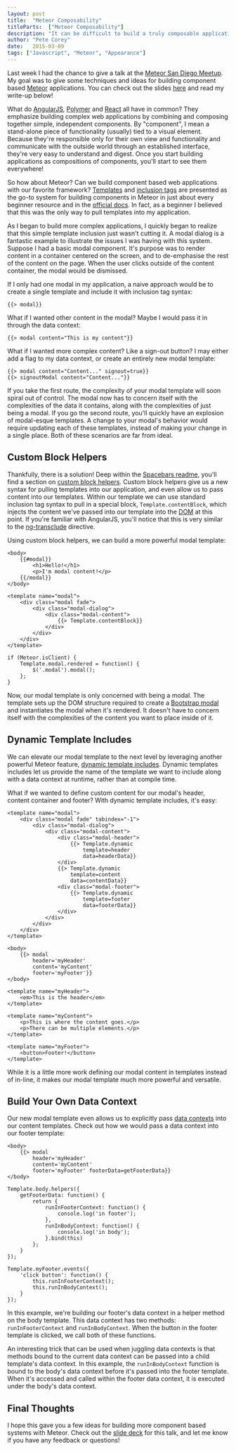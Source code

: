 ```yaml
---
layout: post
title:  "Meteor Composability"
titleParts:  ["Meteor Composability"]
description: "It can be difficult to build a truly composable application using Meteor's out-of-the-box front-end framework. Here are a few tips and tricks."
author: "Pete Corey"
date:   2015-03-09
tags: ["Javascript", "Meteor", "Appearance"]
---
```


Last week I had the chance to give a talk at the [Meteor San Diego Meetup](http://www.meetup.com/Meteor-San-Diego/events/220311939/). My goal was to give some techniques and ideas for building component based [Meteor](https://www.meteor.com/) applications. You can check out the slides [here](http://www.1pxsolidtomato.com/meteor-composability/#/) and read my write-up below!

What do [AngularJS](https://angularjs.org/), [Polymer](https://www.polymer-project.org/) and [React](http://facebook.github.io/react/) all have in common? They emphasize building complex web applications by combining and composing together simple, independent components. By "component", I mean a stand-alone piece of functionality (usually) tied to a visual element. Because they're responsible only for their own view and functionality and communicate with the outside world through an established interface, they're very easy to understand and digest. Once you start building applications as compositions of components, you'll start to see them everywhere!

So how about Meteor? Can we build component based web applications with our favorite framework? [Templates](http://docs.meteor.com/#/full/templates_api) and [inclusion tags](https://github.com/meteor/meteor/blob/devel/packages/spacebars/README.md#inclusion-tags) are presented as the go-to system for building components in Meteor in just about every beginner resource and in the [official docs](http://docs.meteor.com/#/full/quickstart). In fact, as a beginner I believed that this was the only way to pull templates into my application.

As I began to build more complex applications, I quickly began to realize that this simple template inclusion just wasn't cutting it. A modal dialog is a fantastic example to illustrate the issues I was having with this system. Suppose I had a basic modal component. It's purpose was to render content in a container centered on the screen, and to de-emphasise the rest of the content on the page. When the user clicks outside of the content container, the modal would be dismissed.

If I only had one modal in my application, a naive approach would be to create a single template and include it with inclusion tag syntax:

<pre class="language-javascript"><code class="language-javascript">&#123;&#123;&gt; modal&#125;&#125;
</code></pre>

What if I wanted other content in the modal? Maybe I would pass it in through the data context:

<pre class="language-javascript"><code class="language-javascript">&#123;&#123;&gt; modal content="This is my content"&#125;&#125;
</code></pre>

What if I wanted more complex content? Like a sign-out button? I may either add a flag to my data context, or create an entirely new modal template:

<pre class="language-javascript"><code class="language-javascript">&#123;&#123;&gt; modal content="Content..." signout=true&#125;&#125;
&#123;&#123;&gt; signoutModal content="Content..."&#125;&#125;
</code></pre>

If you take the first route, the complexity of your modal template will soon spiral out of control. The modal now has to concern itself with the complexities of the data it contains, along with the complexities of just being a modal. If you go the second route, you'll quickly have an explosion of modal-esque templates. A change to your modal's behavior would require updating each of these templates, instead of making your change in a single place. Both of these scenarios are far from ideal.

## Custom Block Helpers

Thankfully, there is a solution! Deep within the [Spacebars readme](https://github.com/meteor/meteor/blob/devel/packages/spacebars/README.md), you'll find a section on [custom block helpers](https://github.com/meteor/meteor/blob/devel/packages/spacebars/README.md#custom-block-helpers). Custom block helpers give us a new syntax for pulling templates into our application, and even allow us to pass content into our templates. Within our template we can use standard inclusion tag syntax to pull in a special block, <code class="language-javascript">Template.contentBlock</code>, which injects the content we've passed into our template into the [DOM](https://developer.mozilla.org/en-US/docs/Web/API/Document_Object_Model) at this point. If you're familiar with AngularJS, you'll notice that this is very similar to the [ng-transclude](https://docs.angularjs.org/api/ng/directive/ngTransclude) directive.

Using custom block helpers, we can build a more powerful modal template:

<pre class="language-markup"><code class="language-markup">&lt;body&gt;
    &#123;&#123;#modal&#125;&#125;
        &lt;h1&gt;Hello!&lt;/h1&gt;
        &lt;p&gt;I'm modal content!&lt;/p&gt;
    &#123;&#123;/modal&#125;&#125;
&lt;/body&gt;

&lt;template name="modal"&gt;
    &lt;div class="modal fade"&gt;
        &lt;div class="modal-dialog"&gt;
            &lt;div class="modal-content"&gt;
                &#123;&#123;&gt; Template.contentBlock&#125;&#125;
            &lt;/div&gt;
        &lt;/div&gt;
    &lt;/div&gt;
&lt;/template&gt;
</code></pre>

<pre class="language-javascript"><code class="language-javascript">if (Meteor.isClient) {
    Template.modal.rendered = function() {
        $('.modal').modal();
    };
}
</code></pre>

Now, our modal template is only concerned with being a modal. The template sets up the DOM structure required to create a [Bootstrap modal](http://getbootstrap.com/javascript/#modals) and instantiates the modal when it's rendered. It doesn't have to concern itself with the complexities of the content you want to place inside of it.

## Dynamic Template Includes

We can elevate our modal template to the next level by leveraging another powerful Meteor feature, [dynamic template includes](https://www.discovermeteor.com/blog/blaze-dynamic-template-includes/). Dynamic templates includes let us provide the name of the template we want to include along with a data context at runtime, rather than at compile time.

What if we wanted to define custom content for our modal's header, content container and footer? With dynamic template includes, it's easy:

<pre class="language-markup"><code class="language-markup">&lt;template name="modal"&gt;
    &lt;div class="modal fade" tabindex="-1"&gt;
        &lt;div class="modal-dialog"&gt;
            &lt;div class="modal-content"&gt;
                &lt;div class="modal-header"&gt;
                    &#123;&#123;&gt; Template.dynamic
                        template=header
                        data=headerData&#125;&#125;
                &lt;/div&gt;
                &#123;&#123;&gt; Template.dynamic
                    template=content
                    data=contentData&#125;&#125;
                &lt;div class="modal-footer"&gt;
                    &#123;&#123;&gt; Template.dynamic
                        template=footer
                        data=footerData&#125;&#125;
                &lt;/div&gt;
            &lt;/div&gt;
        &lt;/div&gt;
    &lt;/div&gt;
&lt;/template&gt;
</code></pre>

<pre class="language-markup"><code class="language-markup">&lt;body&gt;
    &#123;&#123;&gt; modal
        header='myHeader'
        content='myContent'
        footer='myFooter'&#125;&#125;
&lt;/body&gt;

&lt;template name="myHeader"&gt;
    &lt;em&gt;This is the header&lt;/em&gt;
&lt;/template&gt;

&lt;template name="myContent"&gt;
    &lt;p&gt;This is where the content goes.&lt;/p&gt;
    &lt;p&gt;There can be multiple elements.&lt;/p&gt;
&lt;/template&gt;

&lt;template name="myFooter"&gt;
    &lt;button&gt;Footer!&lt;/button&gt;
&lt;/template&gt;
</code></pre>

While it is a little more work defining our modal content in templates instead of in-line, it makes our modal template much more powerful and versatile.

## Build Your Own Data Context

Our new modal template even allows us to explicitly pass [data contexts](https://www.discovermeteor.com/blog/a-guide-to-meteor-templates-data-contexts/) into our content templates. Check out how we would pass a data context into our footer template:

<pre class="language-markup"><code class="language-markup">&lt;body&gt;
    &#123;&#123;&gt; modal
        header='myHeader'
        content='myContent'
        footer='myFooter' footerData=getFooterData&#125;&#125;
&lt;/body&gt;
</code></pre>

<pre class="language-javascript"><code class="language-javascript">Template.body.helpers({
    getFooterData: function() {
        return {
            runInFooterContext: function() {
                console.log('in footer');
            },
            runInBodyContext: function() {
                console.log('in body');
            }.bind(this)
        };
    }
});

Template.myFooter.events({
    'click button': function() {
        this.runInFooterContext();
        this.runInBodyContext();
    }
});
</code></pre>

In this example, we're building our footer's data context in a helper method on the body template. This data context has two methods: <code class="language-javascript">runInFooterContext</code> and <code class="language-javascript">runInBodyContext</code>. When the button in the footer template is clicked, we call both of these functions.

An interesting trick that can be used when juggling data contexts is that methods bound to the current data context can be passed into a child template's data context. In this example, the <code class="language-javascript">runInBodyContext</code> function is bound to the body's data context before it's passed into the footer template. When it's accessed and called within the footer data context, it is executed under the body's data context.

## Final Thoughts

I hope this gave you a few ideas for building more component based systems with Meteor. Check out the [slide deck](http://www.1pxsolidtomato.com/meteor-composability/#/7/2) for this talk, and let me know if you have any feedback or questions!
